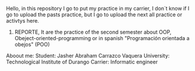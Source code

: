 Hello, in this repository I go to put my practice in my carrier, I don´t know if I go to upload the pasts practice, but I go to upload the next all practice or activtys here.

1. REPORTE, It are the practice of the second semester about OOP, Obeject-oriented-programming or in spanish "Programación orientada a obejos" (POO)


Aboout me:
Student: Jasher Abraham Carrazco Vaquera
University: Technological Institute of Durango
Carrier: Informatic engineer 